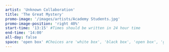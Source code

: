```yaml
---
artist: 'Unknown Collaboration'
title: 'The Great Mystery'
promo-image: '/images/artists/Academy Students.jpg'
promo-image-position: 'right 40%'
start-time: '13:15' #Times should be written in 24 hour time
end-time: '14:00'
all-day: false
space: 'open box' #Choices are 'white box', 'black box', 'open box', 'grounds'
---
```

<!-- Description -->


<!-- Bio -->
